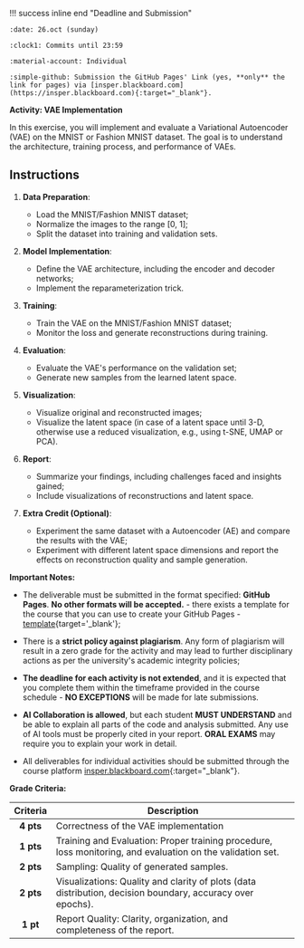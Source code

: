 !!! success inline end "Deadline and Submission"

    :date: 26.oct (sunday)
    
    :clock1: Commits until 23:59

    :material-account: Individual

    :simple-github: Submission the GitHub Pages' Link (yes, **only** the link for pages) via [insper.blackboard.com](https://insper.blackboard.com){:target="_blank"}.

**Activity: VAE Implementation**

In this exercise, you will implement and evaluate a Variational Autoencoder (VAE) on the MNIST or Fashion MNIST dataset. The goal is to understand the architecture, training process, and performance of VAEs.


## Instructions

1. **Data Preparation**:

    - Load the MNIST/Fashion MNIST dataset;
    - Normalize the images to the range [0, 1];
    - Split the dataset into training and validation sets.

2. **Model Implementation**:

    - Define the VAE architecture, including the encoder and decoder networks;
    - Implement the reparameterization trick.

3. **Training**:

    - Train the VAE on the MNIST/Fashion MNIST dataset;
    - Monitor the loss and generate reconstructions during training.

4. **Evaluation**:

    - Evaluate the VAE's performance on the validation set;
    - Generate new samples from the learned latent space.

5. **Visualization**:

    - Visualize original and reconstructed images;
    - Visualize the latent space (in case of a latent space until 3-D, otherwise use a reduced visualization, e.g., using t-SNE, UMAP or PCA).

6. **Report**:

    - Summarize your findings, including challenges faced and insights gained;
    - Include visualizations of reconstructions and latent space.

7. **Extra Credit (Optional)**:

    - Experiment the same dataset with a Autoencoder (AE) and compare the results with the VAE;
    - Experiment with different latent space dimensions and report the effects on reconstruction quality and sample generation.

**Important Notes:**

- The deliverable must be submitted in the format specified: **GitHub Pages**. **No other formats will be accepted.** - there exists a template for the course that you can use to create your GitHub Pages - [template](https://hsandmann.github.io/documentation.template/){target='_blank'};

- There is a **strict policy against plagiarism**. Any form of plagiarism will result in a zero grade for the activity and may lead to further disciplinary actions as per the university's academic integrity policies;

- **The deadline for each activity is not extended**, and it is expected that you complete them within the timeframe provided in the course schedule - **NO EXCEPTIONS** will be made for late submissions.

- **AI Collaboration is allowed**, but each student **MUST UNDERSTAND** and be able to explain all parts of the code and analysis submitted. Any use of AI tools must be properly cited in your report. **ORAL EXAMS** may require you to explain your work in detail.

- All deliverables for individual activities should be submitted through the course platform [insper.blackboard.com](http://insper.blackboard.com/){:target="_blank"}.


**Grade Criteria:**

| Criteria | Description |
|:--------:|-------------|
| **4 pts** | Correctness of the VAE implementation |
| **1 pts** | Training and Evaluation: Proper training procedure, loss monitoring, and evaluation on the validation set. |
| **2 pts** | Sampling: Quality of generated samples. |
| **2 pts** | Visualizations: Quality and clarity of plots (data distribution, decision boundary, accuracy over epochs). |
| **1 pt** | Report Quality: Clarity, organization, and completeness of the report. |
